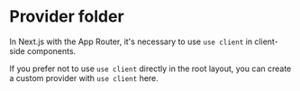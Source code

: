 # Provider folder

In Next.js with the App Router, it's necessary to use `use client` in client-side components.

If you prefer not to use `use client` directly in the root layout, you can create a custom provider with `use client` here.
